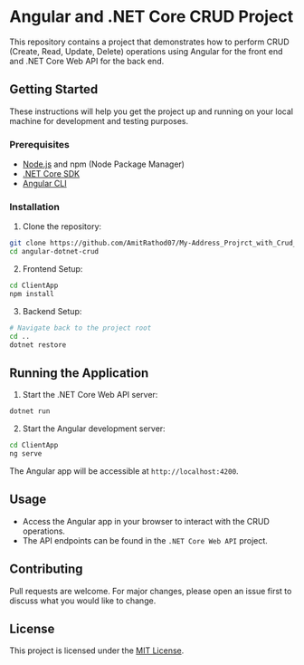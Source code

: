 # Angular and .NET Core CRUD Project

This repository contains a project that demonstrates how to perform CRUD (Create, Read, Update, Delete) operations using Angular for the front end and .NET Core Web API for the back end.

## Getting Started

These instructions will help you get the project up and running on your local machine for development and testing purposes.

### Prerequisites

- [Node.js](https://nodejs.org/) and npm (Node Package Manager)
- [.NET Core SDK](https://dotnet.microsoft.com/download)
- [Angular CLI](https://cli.angular.io/)

### Installation

1. Clone the repository:

```bash
git clone https://github.com/AmitRathod07/My-Address_Projrct_with_Crud_Operation.git
cd angular-dotnet-crud
```

2. Frontend Setup:

```bash
cd ClientApp
npm install
```

3. Backend Setup:

```bash
# Navigate back to the project root
cd ..
dotnet restore
```

## Running the Application

1. Start the .NET Core Web API server:

```bash
dotnet run
```

2. Start the Angular development server:

```bash
cd ClientApp
ng serve
```

The Angular app will be accessible at `http://localhost:4200`.

## Usage

- Access the Angular app in your browser to interact with the CRUD operations.
- The API endpoints can be found in the `.NET Core Web API` project.

## Contributing

Pull requests are welcome. For major changes, please open an issue first to discuss what you would like to change.

## License

This project is licensed under the [MIT License](LICENSE).

